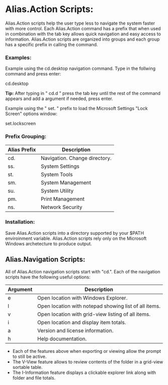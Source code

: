 # Alias.Action Scripts:

Alias.Action scripts help the user type less to navigate the system faster with more control. Each Alias.Action command has a prefix that when used in combination with the tab key allows quick navigation and easy access to information. Alias.Action scripts are organized into groups and each group has a specific prefix in calling the command.

### Examples:

Example using the cd.desktop navigation command. Type in the follwing command and press enter:

cd.desktop

**Tip:** After typing in " cd.d " press the tab key until the rest of the command appears and add a argument if needed, press enter.

Example using the " set. " prefix to load the Microsoft Settings "Lock Screen" options window:

set.lockscreen

### Prefix Grouping:

| Alias Prefix  | Description |
| ------------- | ------------- |
|   cd.  | Navigation. Change directory.  |
|   ss.  | System Settings  |
|   st.  | System Tools  |
|   sm.  | System Management  |
|   su.  | System Utility  |
|   pm.  | Print Management  |
|   ns.  | Network Security |

### Installation:
Save Alias.Action scripts into a directory supported by your $PATH enviroinment variable. Alias.Action scripts rely only on the Microsoft Windows archetecture to produce output.


## Alias.Navigation Scripts:

All of Alias.Action navigation scripts start with "cd.". Each of the navigation scripts have the following useful options:

| Argument | Description |
| ------------- | ------------- |
|   e      |Open location with Windows Explorer.|
|   l      |Open location with notepad showing list of all items.|
|   v      |Open location with grid-view listing of all items.|
|   i      |Open location and display item totals.|
|   a      |Version and license information.|
|   h      |Help documentation.|

- Each of the features above when exporting or viewing allow the prompt to still be active.
- The V-View feature allows to review contents of the folder in a grid-view sortable table.
- The I-Information feature displays a clickable explorer link along with folder and file totals.
